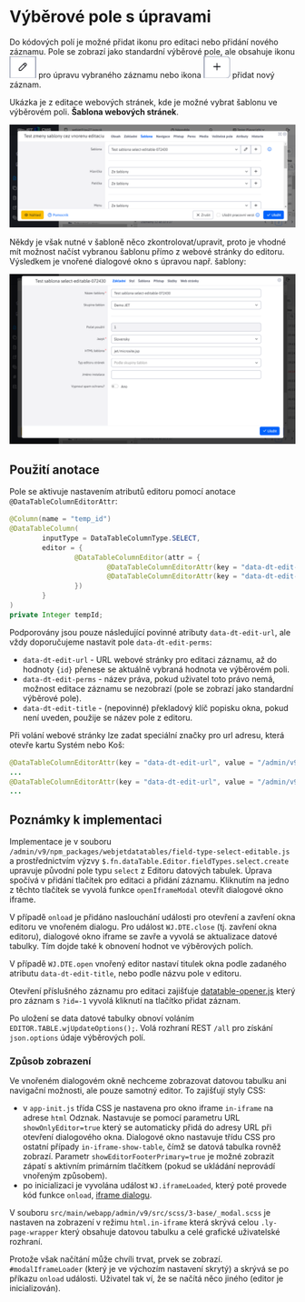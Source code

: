 # Výběrové pole s úpravami

Do kódových polí je možné přidat ikonu pro editaci nebo přidání nového záznamu. Pole se zobrazí jako standardní výběrové pole, ale obsahuje ikonu ![](field-select-icon-edit.png ":no-zoom") pro úpravu vybraného záznamu nebo ikona ![](field-select-icon-add.png ":no-zoom") přidat nový záznam.

Ukázka je z editace webových stránek, kde je možné vybrat šablonu ve výběrovém poli. **Šablona webových stránek**.

![](field-select.png)

Někdy je však nutné v šabloně něco zkontrolovat/upravit, proto je vhodné mít možnost načíst vybranou šablonu přímo z webové stránky do editoru. Výsledkem je vnořené dialogové okno s úpravou např. šablony:

![](field-select-editable.png)

## Použití anotace

Pole se aktivuje nastavením atributů editoru pomocí anotace `@DataTableColumnEditorAttr`:

```java
@Column(name = "temp_id")
@DataTableColumn(
        inputType = DataTableColumnType.SELECT,
        editor = {
                @DataTableColumnEditor(attr = {
                        @DataTableColumnEditorAttr(key = "data-dt-edit-url", value = "/admin/v9/templates/temps-list/?tempId={id}"),
                        @DataTableColumnEditorAttr(key = "data-dt-edit-perms", value = "menuTemplates")
                })
        }
)
private Integer tempId;
```

Podporovány jsou pouze následující povinné atributy `data-dt-edit-url`, ale vždy doporučujeme nastavit pole `data-dt-edit-perms`:
- `data-dt-edit-url` - URL webové stránky pro editaci záznamu, až do hodnoty `{id}` přenese se aktuálně vybraná hodnota ve výběrovém poli.
- `data-dt-edit-perms` - název práva, pokud uživatel toto právo nemá, možnost editace záznamu se nezobrazí (pole se zobrazí jako standardní výběrové pole).
- `data-dt-edit-title` - (nepovinné) překladový klíč popisku okna, pokud není uveden, použije se název pole z editoru.

Při volání webové stránky lze zadat speciální značky pro url adresu, která otevře kartu Systém nebo Koš:

```java
@DataTableColumnEditorAttr(key = "data-dt-edit-url", value = "/admin/v9/webpages/web-pages-list/?groupid=SYSTEM&docid={id}")
...
@DataTableColumnEditorAttr(key = "data-dt-edit-url", value = "/admin/v9/webpages/web-pages-list/?groupid=TRASH&docid={id}")
...
```

## Poznámky k implementaci

Implementace je v souboru `/admin/v9/npm_packages/webjetdatatables/field-type-select-editable.js` a prostřednictvím výzvy `$.fn.dataTable.Editor.fieldTypes.select.create` upravuje původní pole typu `select` z Editoru datových tabulek. Úprava spočívá v přidání tlačítek pro editaci a přidání záznamu. Kliknutím na jedno z těchto tlačítek se vyvolá funkce `openIframeModal` otevřít dialogové okno iframe.

V případě `onload` je přidáno naslouchání události pro otevření a zavření okna editoru ve vnořeném dialogu. Pro událost `WJ.DTE.close` (tj. zavření okna editoru), dialogové okno iframe se zavře a vyvolá se aktualizace datové tabulky. Tím dojde také k obnovení hodnot ve výběrových polích.

V případě `WJ.DTE.open` vnořený editor nastaví titulek okna podle zadaného atributu `data-dt-edit-title`, nebo podle názvu pole v editoru.

Otevření příslušného záznamu pro editaci zajišťuje [datatable-opener.js](../libraries/datatable-opener.md) který pro záznam s `?id=-1` vyvolá kliknutí na tlačítko přidat záznam.

Po uložení se data datové tabulky obnoví voláním `EDITOR.TABLE.wjUpdateOptions();`. Volá rozhraní REST `/all` pro získání `json.options` údaje výběrových polí.

### Způsob zobrazení

Ve vnořeném dialogovém okně nechceme zobrazovat datovou tabulku ani navigační možnosti, ale pouze samotný editor. To zajišťují styly CSS:
- v `app-init.js` třída CSS je nastavena pro okno iframe `in-iframe` na adrese `html` Odznak. Nastavuje se pomocí parametru URL `showOnlyEditor=true` který se automaticky přidá do adresy URL při otevření dialogového okna. Dialogové okno nastavuje třídu CSS pro ostatní případy `in-iframe-show-table`, čímž se datová tabulka rovněž zobrazí. Parametr `showEditorFooterPrimary=true` je možné zobrazit zápatí s aktivním primárním tlačítkem (pokud se ukládání neprovádí vnořeným způsobem).
- po inicializaci je vyvolána událost `WJ.iframeLoaded`, který poté provede kód funkce `onload`, [iframe dialogu](../frameworks/webjetjs.md?id=iframe-dialóg).

V souboru `src/main/webapp/admin/v9/src/scss/3-base/_modal.scss` je nastaven na zobrazení v režimu `html.in-iframe` která skrývá celou `.ly-page-wrapper` který obsahuje datovou tabulku a celé grafické uživatelské rozhraní.

Protože však načítání může chvíli trvat, prvek se zobrazí. `#modalIframeLoader` (který je ve výchozím nastavení skrytý) a skrývá se po příkazu `onload` události. Uživatel tak ví, že se načítá něco jiného (editor je inicializován).
